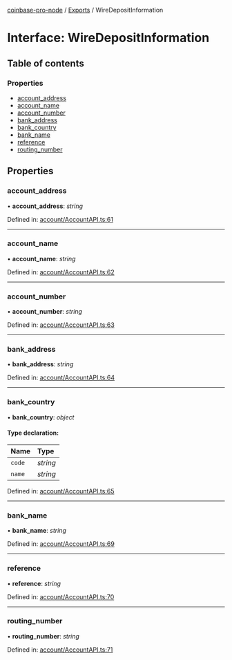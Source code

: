 [coinbase-pro-node](../README.md) / [Exports](../modules.md) / WireDepositInformation

# Interface: WireDepositInformation

## Table of contents

### Properties

- [account\_address](wiredepositinformation.md#account_address)
- [account\_name](wiredepositinformation.md#account_name)
- [account\_number](wiredepositinformation.md#account_number)
- [bank\_address](wiredepositinformation.md#bank_address)
- [bank\_country](wiredepositinformation.md#bank_country)
- [bank\_name](wiredepositinformation.md#bank_name)
- [reference](wiredepositinformation.md#reference)
- [routing\_number](wiredepositinformation.md#routing_number)

## Properties

### account\_address

• **account\_address**: *string*

Defined in: [account/AccountAPI.ts:61](https://github.com/bennycode/coinbase-pro-node/blob/a54e177/src/account/AccountAPI.ts#L61)

___

### account\_name

• **account\_name**: *string*

Defined in: [account/AccountAPI.ts:62](https://github.com/bennycode/coinbase-pro-node/blob/a54e177/src/account/AccountAPI.ts#L62)

___

### account\_number

• **account\_number**: *string*

Defined in: [account/AccountAPI.ts:63](https://github.com/bennycode/coinbase-pro-node/blob/a54e177/src/account/AccountAPI.ts#L63)

___

### bank\_address

• **bank\_address**: *string*

Defined in: [account/AccountAPI.ts:64](https://github.com/bennycode/coinbase-pro-node/blob/a54e177/src/account/AccountAPI.ts#L64)

___

### bank\_country

• **bank\_country**: *object*

#### Type declaration:

Name | Type |
:------ | :------ |
`code` | *string* |
`name` | *string* |

Defined in: [account/AccountAPI.ts:65](https://github.com/bennycode/coinbase-pro-node/blob/a54e177/src/account/AccountAPI.ts#L65)

___

### bank\_name

• **bank\_name**: *string*

Defined in: [account/AccountAPI.ts:69](https://github.com/bennycode/coinbase-pro-node/blob/a54e177/src/account/AccountAPI.ts#L69)

___

### reference

• **reference**: *string*

Defined in: [account/AccountAPI.ts:70](https://github.com/bennycode/coinbase-pro-node/blob/a54e177/src/account/AccountAPI.ts#L70)

___

### routing\_number

• **routing\_number**: *string*

Defined in: [account/AccountAPI.ts:71](https://github.com/bennycode/coinbase-pro-node/blob/a54e177/src/account/AccountAPI.ts#L71)
